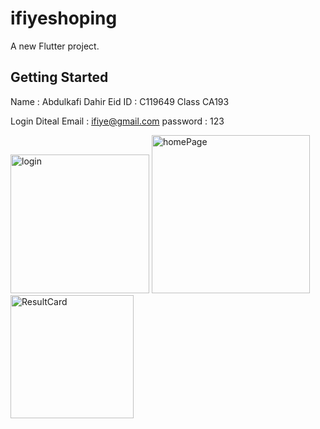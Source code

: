 # ifiyeshoping

A new Flutter project.

## Getting Started

Name : Abdulkafi Dahir Eid
ID : C119649
Class CA193

Login Diteal
Email : ifiye@gmail.com
password : 123

<img width="222" alt="login" src="https://user-images.githubusercontent.com/124491647/216833057-2969b73f-fde6-4207-ba35-d952f4951669.PNG">
<img width="253" alt="homePage" src="https://user-images.githubusercontent.com/124491647/216833055-8bd3e8d4-5177-4b01-bd41-3d3ecf17949a.PNG">
<img width="197" alt="ResultCard" src="https://user-images.githubusercontent.com/124491647/216833052-02a1acb2-d23c-4457-befd-4c466d3d3401.PNG">

